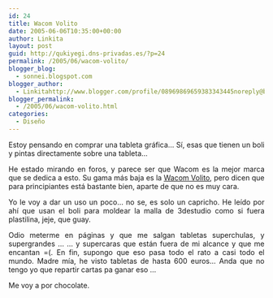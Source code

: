 ```yaml
---
id: 24
title: Wacom Volito
date: 2005-06-06T10:35:00+00:00
author: Linkita
layout: post
guid: http://qukiyegi.dns-privadas.es/?p=24
permalink: /2005/06/wacom-volito/
blogger_blog:
  - sonnei.blogspot.com
blogger_author:
  - Linkitahttp://www.blogger.com/profile/08969869659383343445noreply@blogger.com
blogger_permalink:
  - /2005/06/wacom-volito.html
categories:
  - Diseño
---
```

<div style="text-align: justify;">
  Estoy pensando en comprar una tableta gráfica&#8230; Sí, esas que tienen un boli y pintas directamente sobre una tableta&#8230;</p> 
  
  <p>
    He estado mirando en foros, y parece ser que Wacom es la mejor marca que se dedica a esto. Su gama más baja es la <a href="http://http//www.my-volito.com/volito/intro.asp?lang=es">Wacom Volito</a>, pero dicen que para principiantes está bastante bien, aparte de que no es muy cara.
  </p>
  
  <p>
    Yo le voy a dar un uso un poco&#8230; no se, es solo un capricho. He leído por ahí que usan el boli para moldear la malla de 3destudio como si fuera plastilina, jeje, que guay.
  </p>
  
  <p>
    Odio meterme en páginas y que me salgan tabletas superchulas, y supergrandes &#8230; &#8230; y supercaras que están fuera de mi alcance y que me encantan =(. En fin, supongo que eso pasa todo el rato a casi todo el mundo. Madre mía, he visto tabletas de hasta 600 euros&#8230; Anda que no tengo yo que repartir cartas pa ganar eso &#8230;
  </p>
  
  <p>
    Me voy a por chocolate.
  </p>
</div>